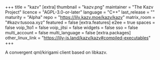 +++
title = "kazv"
[extra]
thumbnail = "kazv.png"
maintainer = "The Kazv Project"
licence = "AGPL-3.0-or-later"
language = "C++"
last_release = ""
maturity = "Alpha"
repo = "https://lily.kazv.moe/kazv/kazv"
matrix_room = "#kazv:tusooa.xyz"
featured = false
[extra.features]
e2ee = true
spaces = false
voip_1to1 = false
voip_jitsi = false
widgets = false
sso = false
multi_account = false
multi_language = false
[extra.packages]
other_linux_link = "https://lily-is.land/kazv/kazv#compiled-executables"
+++

A convergent qml/kirigami client based on libkazv.
